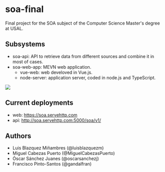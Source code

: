 # soa-final
Final project for the SOA subject of the Computer Science Master's degree at USAL.

## Subsystems
- soa-api: API to retrieve data from different sources and combine it in most of cases.
- soa-web-app: MEVN web application.
	- vue-web: web develoved in Vue.js.
	- node-server: application server, coded in node.js and TypeScript.

<img src="https://github.com/GandalFran/soa-final/blob/master/soa-web-app/vue-web/public/img/architecture.png" align="center">


## Current deployments
- web: https://soa.servehttp.com
- api: http://soa.servehttp.com:5000/soa/v1/

## Authors
- Luis Blazquez Miñambres (@luisblazquezm)
- Miguel Cabezas Puerto (@MiguelCabezasPuerto)
- Óscar Sánchez Juanes (@oscarsanchezj)
- Francisco Pinto-Santos (@gandalfran)
